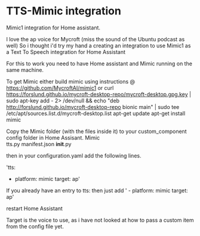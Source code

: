 # TTS-Mimic integration
Mimic1 integration for Home assistant.


I love the ap voice for Mycroft (miss the sound of the Ubuntu podcast as well)
So i thought i'd try my hand a creating an integration to use Mimic1 as a Text To Speech integration for Home Assistant

For this to work you need to have Home assistant and Mimic running on the same machine.

To get Mimic either build mimic using instructions @ https://github.com/MycroftAI/mimic1
or
curl https://forslund.github.io/mycroft-desktop-repo/mycroft-desktop.gpg.key | sudo apt-key add - 2> /dev/null && echo "deb http://forslund.github.io/mycroft-desktop-repo bionic main" | sudo tee /etc/apt/sources.list.d/mycroft-desktop.list
apt-get update
apt-get install mimic

Copy the Mimic folder (with the files inside it) to your custom_component config folder in Home Assisant.
Mimic\
      tts.py
      manifest.json
      __init__.py

then in your configuration.yaml add the following lines.

'tts:
  - platform: mimic
    target: ap'
    
If you already have an entry to tts: then just add
'   - platform: mimic
      target: ap'

restart Home Assistant

Target is the voice to use, as i have not looked at how to pass a custom item from the config file yet.
